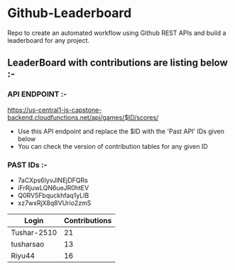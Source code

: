 # Github-Leaderboard
Repo to create an automated workflow using Github REST APIs and build a leaderboard for any project.
## LeaderBoard with contributions are listing below :-
### API ENDPOINT :- 
https://us-central1-js-capstone-backend.cloudfunctions.net/api/games/$ID/scores/
- Use this API endpoint and replace the $ID with the 'Past API' IDs given below
- You can check the version of contribution tables for any given ID
### PAST IDs :-
 - 7aCXps6IyvJlNEjDFQRs
 - iFrRjuwLQN6ueJR0htEV
 - Q0RV5Fbquckhfaq1yLlB
 - xz7wxRjX8q8VUrio2zmS
<!--START_TABLE-->
| Login        | Contributions |
| ------------ | ------------- |
| Tushar-2510 | 21 |
| tusharsao | 13 |
| Riyu44 | 16 |
<!--END_TABLE-->
